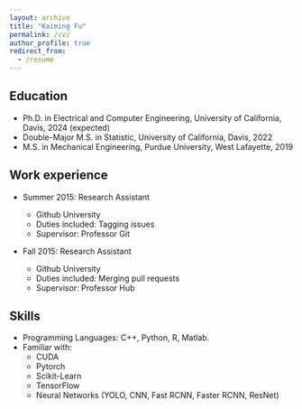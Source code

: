```yaml
---
layout: archive
title: "Kaiming Fu"
permalink: /cv/
author_profile: true
redirect_from:
  - /resume
---
```



Education
------
* Ph.D. in Electrical and Computer Engineering, University of California, Davis, 2024 (expected)
* Double-Major M.S. in Statistic, University of California, Davis, 2022
* M.S. in Mechanical Engineering, Purdue University, West Lafayette, 2019


Work experience
------
* Summer 2015: Research Assistant
  * Github University
  * Duties included: Tagging issues
  * Supervisor: Professor Git

* Fall 2015: Research Assistant
  * Github University
  * Duties included: Merging pull requests
  * Supervisor: Professor Hub
  

Skills
------
* Programming Languages: C++, Python, R, Matlab.
* Familiar with: 
  * CUDA
  * Pytorch
  * Scikit-Learn
  * TensorFlow
  * Neural Networks (YOLO, CNN, Fast RCNN, Faster RCNN, ResNet)
